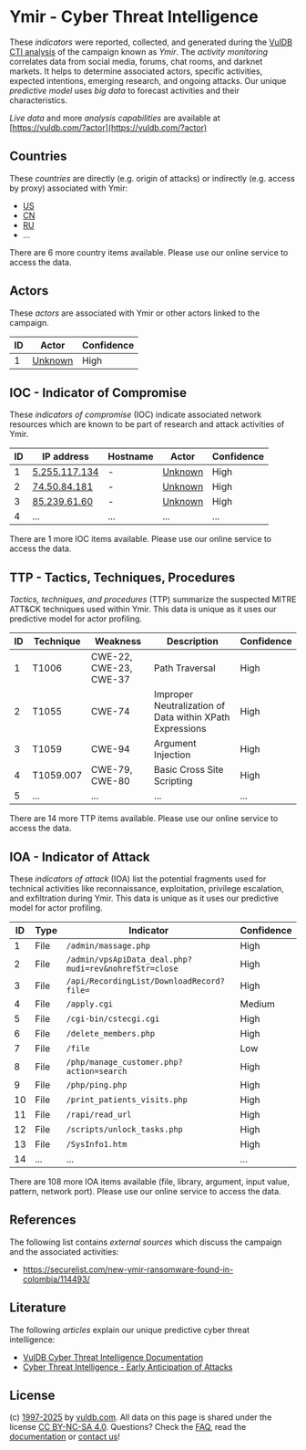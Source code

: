 # Ymir - Cyber Threat Intelligence

These _indicators_ were reported, collected, and generated during the [VulDB CTI analysis](https://vuldb.com/?kb.cti) of the campaign known as _Ymir_. The _activity monitoring_ correlates data from social media, forums, chat rooms, and darknet markets. It helps to determine associated actors, specific activities, expected intentions, emerging research, and ongoing attacks. Our unique _predictive model_ uses _big data_ to forecast activities and their characteristics.

_Live data_ and more _analysis capabilities_ are available at [https://vuldb.com/?actor](https://vuldb.com/?actor)

## Countries

These _countries_ are directly (e.g. origin of attacks) or indirectly (e.g. access by proxy) associated with Ymir:

* [US](https://vuldb.com/?country.us)
* [CN](https://vuldb.com/?country.cn)
* [RU](https://vuldb.com/?country.ru)
* ...

There are 6 more country items available. Please use our online service to access the data.

## Actors

These _actors_ are associated with Ymir or other actors linked to the campaign.

ID | Actor | Confidence
-- | ----- | ----------
1 | [Unknown](https://vuldb.com/?actor.unknown) | High

## IOC - Indicator of Compromise

These _indicators of compromise_ (IOC) indicate associated network resources which are known to be part of research and attack activities of Ymir.

ID | IP address | Hostname | Actor | Confidence
-- | ---------- | -------- | ----- | ----------
1 | [5.255.117.134](https://vuldb.com/?ip.5.255.117.134) | - | [Unknown](https://vuldb.com/?actor.unknown) | High
2 | [74.50.84.181](https://vuldb.com/?ip.74.50.84.181) | - | [Unknown](https://vuldb.com/?actor.unknown) | High
3 | [85.239.61.60](https://vuldb.com/?ip.85.239.61.60) | - | [Unknown](https://vuldb.com/?actor.unknown) | High
4 | ... | ... | ... | ...

There are 1 more IOC items available. Please use our online service to access the data.

## TTP - Tactics, Techniques, Procedures

_Tactics, techniques, and procedures_ (TTP) summarize the suspected MITRE ATT&CK techniques used within Ymir. This data is unique as it uses our predictive model for actor profiling.

ID | Technique | Weakness | Description | Confidence
-- | --------- | -------- | ----------- | ----------
1 | T1006 | CWE-22, CWE-23, CWE-37 | Path Traversal | High
2 | T1055 | CWE-74 | Improper Neutralization of Data within XPath Expressions | High
3 | T1059 | CWE-94 | Argument Injection | High
4 | T1059.007 | CWE-79, CWE-80 | Basic Cross Site Scripting | High
5 | ... | ... | ... | ...

There are 14 more TTP items available. Please use our online service to access the data.

## IOA - Indicator of Attack

These _indicators of attack_ (IOA) list the potential fragments used for technical activities like reconnaissance, exploitation, privilege escalation, and exfiltration during Ymir. This data is unique as it uses our predictive model for actor profiling.

ID | Type | Indicator | Confidence
-- | ---- | --------- | ----------
1 | File | `/admin/massage.php` | High
2 | File | `/admin/vpsApiData_deal.php?mudi=rev&nohrefStr=close` | High
3 | File | `/api/RecordingList/DownloadRecord?file=` | High
4 | File | `/apply.cgi` | Medium
5 | File | `/cgi-bin/cstecgi.cgi` | High
6 | File | `/delete_members.php` | High
7 | File | `/file` | Low
8 | File | `/php/manage_customer.php?action=search` | High
9 | File | `/php/ping.php` | High
10 | File | `/print_patients_visits.php` | High
11 | File | `/rapi/read_url` | High
12 | File | `/scripts/unlock_tasks.php` | High
13 | File | `/SysInfo1.htm` | High
14 | ... | ... | ...

There are 108 more IOA items available (file, library, argument, input value, pattern, network port). Please use our online service to access the data.

## References

The following list contains _external sources_ which discuss the campaign and the associated activities:

* https://securelist.com/new-ymir-ransomware-found-in-colombia/114493/

## Literature

The following _articles_ explain our unique predictive cyber threat intelligence:

* [VulDB Cyber Threat Intelligence Documentation](https://vuldb.com/?kb.cti)
* [Cyber Threat Intelligence - Early Anticipation of Attacks](https://www.scip.ch/en/?labs.20201022)

## License

(c) [1997-2025](https://vuldb.com/?kb.changelog) by [vuldb.com](https://vuldb.com/?kb.about). All data on this page is shared under the license [CC BY-NC-SA 4.0](https://creativecommons.org/licenses/by-nc-sa/4.0/). Questions? Check the [FAQ](https://vuldb.com/?kb.faq), read the [documentation](https://vuldb.com/?kb) or [contact us](https://vuldb.com/?contact)!
